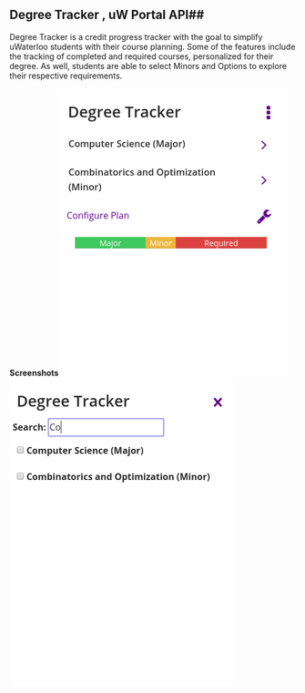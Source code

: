 ## Degree Tracker , uW Portal API##
Degree Tracker is a credit progress tracker with the goal to simplify uWaterloo students with their course planning. Some of the features include the tracking of completed and required courses, personalized for their degree. As well, students are able to select Minors and Options to explore their respective requirements.


**Screenshots**
![main page](https://raw.githubusercontent.com/PotentialOnWings/uW-Portal-Degree-Tracker/master/main.png)
![search](https://raw.githubusercontent.com/PotentialOnWings/uW-Portal-Degree-Tracker/master/search.png)
